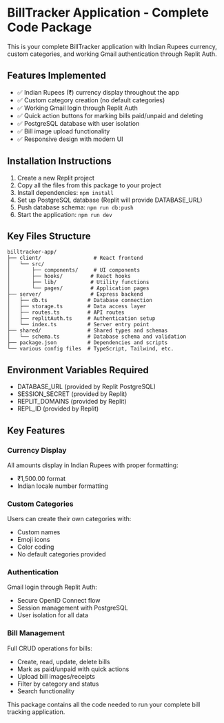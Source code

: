 # BillTracker Application - Complete Code Package

This is your complete BillTracker application with Indian Rupees currency, custom categories, and working Gmail authentication through Replit Auth.

## Features Implemented
- ✅ Indian Rupees (₹) currency display throughout the app
- ✅ Custom category creation (no default categories)
- ✅ Working Gmail login through Replit Auth
- ✅ Quick action buttons for marking bills paid/unpaid and deleting
- ✅ PostgreSQL database with user isolation
- ✅ Bill image upload functionality
- ✅ Responsive design with modern UI

## Installation Instructions

1. Create a new Replit project
2. Copy all the files from this package to your project
3. Install dependencies: `npm install`
4. Set up PostgreSQL database (Replit will provide DATABASE_URL)
5. Push database schema: `npm run db:push`
6. Start the application: `npm run dev`

## Key Files Structure

```
billtracker-app/
├── client/                 # React frontend
│   └── src/
│       ├── components/     # UI components
│       ├── hooks/         # React hooks
│       ├── lib/           # Utility functions
│       └── pages/         # Application pages
├── server/                # Express backend
│   ├── db.ts             # Database connection
│   ├── storage.ts        # Data access layer
│   ├── routes.ts         # API routes
│   ├── replitAuth.ts     # Authentication setup
│   └── index.ts          # Server entry point
├── shared/               # Shared types and schemas
│   └── schema.ts         # Database schema and validation
├── package.json          # Dependencies and scripts
└── various config files  # TypeScript, Tailwind, etc.
```

## Environment Variables Required
- DATABASE_URL (provided by Replit PostgreSQL)
- SESSION_SECRET (provided by Replit)
- REPLIT_DOMAINS (provided by Replit)
- REPL_ID (provided by Replit)

## Key Features

### Currency Display
All amounts display in Indian Rupees with proper formatting:
- ₹1,500.00 format
- Indian locale number formatting

### Custom Categories
Users can create their own categories with:
- Custom names
- Emoji icons
- Color coding
- No default categories provided

### Authentication
Gmail login through Replit Auth:
- Secure OpenID Connect flow
- Session management with PostgreSQL
- User isolation for all data

### Bill Management
Full CRUD operations for bills:
- Create, read, update, delete bills
- Mark as paid/unpaid with quick actions
- Upload bill images/receipts
- Filter by category and status
- Search functionality

This package contains all the code needed to run your complete bill tracking application.